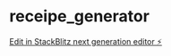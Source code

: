 # receipe_generator

[Edit in StackBlitz next generation editor ⚡️](https://stackblitz.com/~/github.com/Nils-Votron/receipe_generator)